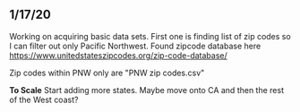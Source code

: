 ## **1/17/20**

Working on acquiring basic data sets. 
First one is finding list of zip codes so I can filter out only Pacific Northwest. 
Found zipcode database here https://www.unitedstateszipcodes.org/zip-code-database/

Zip codes within PNW only are "PNW zip codes.csv"


**To Scale** Start adding more states. Maybe move onto CA and then the rest of the West coast?
